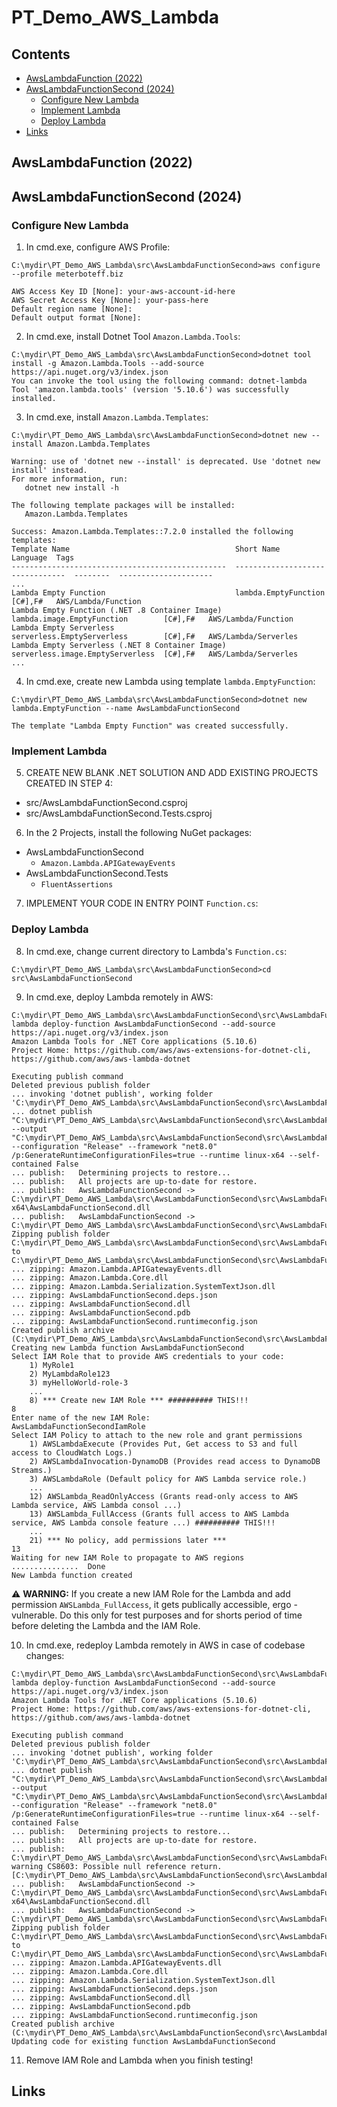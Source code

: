 # PT_Demo_AWS_Lambda

## Contents

- [AwsLambdaFunction (2022)](#awslambdafunction-2022)
- [AwsLambdaFunctionSecond (2024)](#awslambdafunctionsecond-2024)
    - [Configure New Lambda](#configure-new-lambda)
    - [Implement Lambda](#implement-lambda)
    - [Deploy Lambda](#deploy-lambda)
- [Links](#links)

## AwsLambdaFunction (2022)

## AwsLambdaFunctionSecond (2024)

### Configure New Lambda

1. In cmd.exe, configure AWS Profile:

```
C:\mydir\PT_Demo_AWS_Lambda\src\AwsLambdaFunctionSecond>aws configure --profile meterboteff.biz

AWS Access Key ID [None]: your-aws-account-id-here
AWS Secret Access Key [None]: your-pass-here
Default region name [None]:
Default output format [None]:
```

2. In cmd.exe, install Dotnet Tool `Amazon.Lambda.Tools`:

```
C:\mydir\PT_Demo_AWS_Lambda\src\AwsLambdaFunctionSecond>dotnet tool install -g Amazon.Lambda.Tools --add-source https://api.nuget.org/v3/index.json
You can invoke the tool using the following command: dotnet-lambda
Tool 'amazon.lambda.tools' (version '5.10.6') was successfully installed.
```

3. In cmd.exe, install `Amazon.Lambda.Templates`:

```
C:\mydir\PT_Demo_AWS_Lambda\src\AwsLambdaFunctionSecond>dotnet new --install Amazon.Lambda.Templates

Warning: use of 'dotnet new --install' is deprecated. Use 'dotnet new install' instead.
For more information, run:
   dotnet new install -h

The following template packages will be installed:
   Amazon.Lambda.Templates

Success: Amazon.Lambda.Templates::7.2.0 installed the following templates:
Template Name                                     Short Name                        Language  Tags
------------------------------------------------  --------------------------------  --------  ---------------------
...
Lambda Empty Function                             lambda.EmptyFunction              [C#],F#   AWS/Lambda/Function
Lambda Empty Function (.NET .8 Container Image)   lambda.image.EmptyFunction        [C#],F#   AWS/Lambda/Function
Lambda Empty Serverless                           serverless.EmptyServerless        [C#],F#   AWS/Lambda/Serverles
Lambda Empty Serverless (.NET 8 Container Image)  serverless.image.EmptyServerless  [C#],F#   AWS/Lambda/Serverles
...
```

4. In cmd.exe, create new Lambda using template `lambda.EmptyFunction`:

```
C:\mydir\PT_Demo_AWS_Lambda\src\AwsLambdaFunctionSecond>dotnet new lambda.EmptyFunction --name AwsLambdaFunctionSecond

The template "Lambda Empty Function" was created successfully.
```

### Implement Lambda

5. CREATE NEW BLANK .NET SOLUTION AND ADD EXISTING PROJECTS CREATED IN STEP 4:
- src/AwsLambdaFunctionSecond.csproj
- src/AwsLambdaFunctionSecond.Tests.csproj

6. In the 2 Projects, install the following NuGet packages:
- AwsLambdaFunctionSecond
    - `Amazon.Lambda.APIGatewayEvents`
- AwsLambdaFunctionSecond.Tests
    - `FluentAssertions`

7. IMPLEMENT YOUR CODE IN ENTRY POINT `Function.cs`:

### Deploy Lambda

8. In cmd.exe, change current directory to Lambda's `Function.cs`:

```
C:\mydir\PT_Demo_AWS_Lambda\src\AwsLambdaFunctionSecond>cd src\AwsLambdaFunctionSecond
```

9. In cmd.exe, deploy Lambda remotely in AWS:

```
C:\mydir\PT_Demo_AWS_Lambda\src\AwsLambdaFunctionSecond\src\AwsLambdaFunctionSecond>dotnet lambda deploy-function AwsLambdaFunctionSecond --add-source https://api.nuget.org/v3/index.json
Amazon Lambda Tools for .NET Core applications (5.10.6)
Project Home: https://github.com/aws/aws-extensions-for-dotnet-cli, https://github.com/aws/aws-lambda-dotnet

Executing publish command
Deleted previous publish folder
... invoking 'dotnet publish', working folder 'C:\mydir\PT_Demo_AWS_Lambda\src\AwsLambdaFunctionSecond\src\AwsLambdaFunctionSecond\bin\Release\net8.0\publish'
... dotnet publish "C:\mydir\PT_Demo_AWS_Lambda\src\AwsLambdaFunctionSecond\src\AwsLambdaFunctionSecond" --output "C:\mydir\PT_Demo_AWS_Lambda\src\AwsLambdaFunctionSecond\src\AwsLambdaFunctionSecond\bin\Release\net8.0\publish" --configuration "Release" --framework "net8.0" /p:GenerateRuntimeConfigurationFiles=true --runtime linux-x64 --self-contained False
... publish:   Determining projects to restore...
... publish:   All projects are up-to-date for restore.
... publish:   AwsLambdaFunctionSecond -> C:\mydir\PT_Demo_AWS_Lambda\src\AwsLambdaFunctionSecond\src\AwsLambdaFunctionSecond\bin\Release\net8.0\linux-x64\AwsLambdaFunctionSecond.dll
... publish:   AwsLambdaFunctionSecond -> C:\mydir\PT_Demo_AWS_Lambda\src\AwsLambdaFunctionSecond\src\AwsLambdaFunctionSecond\bin\Release\net8.0\publish\
Zipping publish folder C:\mydir\PT_Demo_AWS_Lambda\src\AwsLambdaFunctionSecond\src\AwsLambdaFunctionSecond\bin\Release\net8.0\publish to C:\mydir\PT_Demo_AWS_Lambda\src\AwsLambdaFunctionSecond\src\AwsLambdaFunctionSecond\bin\Release\net8.0\AwsLambdaFunctionSecond.zip
... zipping: Amazon.Lambda.APIGatewayEvents.dll
... zipping: Amazon.Lambda.Core.dll
... zipping: Amazon.Lambda.Serialization.SystemTextJson.dll
... zipping: AwsLambdaFunctionSecond.deps.json
... zipping: AwsLambdaFunctionSecond.dll
... zipping: AwsLambdaFunctionSecond.pdb
... zipping: AwsLambdaFunctionSecond.runtimeconfig.json
Created publish archive (C:\mydir\PT_Demo_AWS_Lambda\src\AwsLambdaFunctionSecond\src\AwsLambdaFunctionSecond\bin\Release\net8.0\AwsLambdaFunctionSecond.zip).
Creating new Lambda function AwsLambdaFunctionSecond
Select IAM Role that to provide AWS credentials to your code:
    1) MyRole1
    2) MyLambdaRole123
    3) myHelloWorld-role-3
    ...
    8) *** Create new IAM Role *** ########## THIS!!!
8
Enter name of the new IAM Role:
AwsLambdaFunctionSecondIamRole
Select IAM Policy to attach to the new role and grant permissions
    1) AWSLambdaExecute (Provides Put, Get access to S3 and full access to CloudWatch Logs.)
    2) AWSLambdaInvocation-DynamoDB (Provides read access to DynamoDB Streams.)
    3) AWSLambdaRole (Default policy for AWS Lambda service role.)
    ...
    12) AWSLambda_ReadOnlyAccess (Grants read-only access to AWS Lambda service, AWS Lambda consol ...)
    13) AWSLambda_FullAccess (Grants full access to AWS Lambda service, AWS Lambda console feature ...) ########## THIS!!!
    ...
    21) *** No policy, add permissions later ***
13
Waiting for new IAM Role to propagate to AWS regions
...............  Done
New Lambda function created
```

⚠️ **WARNING:** If you create a new IAM Role for the Lambda and add permission `AWSLambda_FullAccess`, it gets publically accessible, ergo - vulnerable. Do this only for test purposes and for shorts period of time before deleting the Lambda and the IAM Role. 

10. In cmd.exe, redeploy Lambda remotely in AWS in case of codebase changes:

```
C:\mydir\PT_Demo_AWS_Lambda\src\AwsLambdaFunctionSecond\src\AwsLambdaFunctionSecond>dotnet lambda deploy-function AwsLambdaFunctionSecond --add-source https://api.nuget.org/v3/index.json
Amazon Lambda Tools for .NET Core applications (5.10.6)
Project Home: https://github.com/aws/aws-extensions-for-dotnet-cli, https://github.com/aws/aws-lambda-dotnet

Executing publish command
Deleted previous publish folder
... invoking 'dotnet publish', working folder 'C:\mydir\PT_Demo_AWS_Lambda\src\AwsLambdaFunctionSecond\src\AwsLambdaFunctionSecond\bin\Release\net8.0\publish'
... dotnet publish "C:\mydir\PT_Demo_AWS_Lambda\src\AwsLambdaFunctionSecond\src\AwsLambdaFunctionSecond" --output "C:\mydir\PT_Demo_AWS_Lambda\src\AwsLambdaFunctionSecond\src\AwsLambdaFunctionSecond\bin\Release\net8.0\publish" --configuration "Release" --framework "net8.0" /p:GenerateRuntimeConfigurationFiles=true --runtime linux-x64 --self-contained False
... publish:   Determining projects to restore...
... publish:   All projects are up-to-date for restore.
... publish: C:\mydir\PT_Demo_AWS_Lambda\src\AwsLambdaFunctionSecond\src\AwsLambdaFunctionSecond\Function.cs(44,16): warning CS8603: Possible null reference return. [C:\mydir\PT_Demo_AWS_Lambda\src\AwsLambdaFunctionSecond\src\AwsLambdaFunctionSecond\AwsLambdaFunctionSecond.csproj]
... publish:   AwsLambdaFunctionSecond -> C:\mydir\PT_Demo_AWS_Lambda\src\AwsLambdaFunctionSecond\src\AwsLambdaFunctionSecond\bin\Release\net8.0\linux-x64\AwsLambdaFunctionSecond.dll
... publish:   AwsLambdaFunctionSecond -> C:\mydir\PT_Demo_AWS_Lambda\src\AwsLambdaFunctionSecond\src\AwsLambdaFunctionSecond\bin\Release\net8.0\publish\
Zipping publish folder C:\mydir\PT_Demo_AWS_Lambda\src\AwsLambdaFunctionSecond\src\AwsLambdaFunctionSecond\bin\Release\net8.0\publish to C:\mydir\PT_Demo_AWS_Lambda\src\AwsLambdaFunctionSecond\src\AwsLambdaFunctionSecond\bin\Release\net8.0\AwsLambdaFunctionSecond.zip
... zipping: Amazon.Lambda.APIGatewayEvents.dll
... zipping: Amazon.Lambda.Core.dll
... zipping: Amazon.Lambda.Serialization.SystemTextJson.dll
... zipping: AwsLambdaFunctionSecond.deps.json
... zipping: AwsLambdaFunctionSecond.dll
... zipping: AwsLambdaFunctionSecond.pdb
... zipping: AwsLambdaFunctionSecond.runtimeconfig.json
Created publish archive (C:\mydir\PT_Demo_AWS_Lambda\src\AwsLambdaFunctionSecond\src\AwsLambdaFunctionSecond\bin\Release\net8.0\AwsLambdaFunctionSecond.zip).
Updating code for existing function AwsLambdaFunctionSecond
```

11. Remove IAM Role and Lambda when you finish testing!

## Links